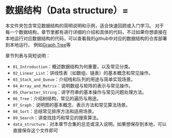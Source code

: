 # 数据结构（Data structure）=

本文件夹包含常见数据结构的简明说明和示例，适合快速回顾或入门学习。
对于每一个数据结构，章节里都有进行详细的介绍和具体的代码，不过如果你想直接在本地运行对应数据结构的代码，可以查看我的github中对应的数据结构的仓库部署到本地运行。
例如[Graph](https://github.com/jlu005807/Graph),[Tree](https://github.com/jlu005807/Tree)等

章节列表与简短说明：

- `01_Introduction`：概述数据结构为何重要，以及常见分类。
- `02_Linear_List`：讲线性表（如数组、链表）的基本概念和常见操作。
- `03_Stack_and_Queue`：介绍栈和队列的用途与简单实现场景。
- `04_Array_and_Matrix`：说明数组与矩阵的表示与常见操作。
- `05_Character_String`：讲字符串的基本操作与常见问题处理方法。
- `06_Tree`：介绍树结构，常见的遍历与用途。
- `07_Graph`：说明图的基本概念、表示方法和常见算法场景。
- `08_Sort`：总结常见排序方法和适用场景。
- `09_Search`：讲查找技巧和常见的搜索算法。
- `data_structure`：对本章节合集的总览或深入说明。如果想保存到本地，可以直接保存这个文件即可

